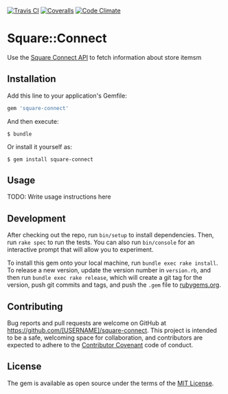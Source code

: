 [![Travis CI](https://img.shields.io/travis/conroywhitney/square-connect.svg)](https://travis-ci.org/conroywhitney/square-connect)  [![Coveralls](https://coveralls.io/repos/conroywhitney/square-connect/badge.svg?branch=master&service=github)](https://coveralls.io/github/conroywhitney/square-connect?branch=master)  [![Code Climate](https://codeclimate.com/github/conroywhitney/square-connect/badges/gpa.svg)](https://codeclimate.com/github/conroywhitney/square-connect)

# Square::Connect

Use the [Square Connect API](https://docs.connect.squareup.com/api/connect/v1/) to fetch information about store itemsm

## Installation

Add this line to your application's Gemfile:

```ruby
gem 'square-connect'
```

And then execute:

    $ bundle

Or install it yourself as:

    $ gem install square-connect

## Usage

TODO: Write usage instructions here

## Development

After checking out the repo, run `bin/setup` to install dependencies. Then, run `rake spec` to run the tests. You can also run `bin/console` for an interactive prompt that will allow you to experiment.

To install this gem onto your local machine, run `bundle exec rake install`. To release a new version, update the version number in `version.rb`, and then run `bundle exec rake release`, which will create a git tag for the version, push git commits and tags, and push the `.gem` file to [rubygems.org](https://rubygems.org).

## Contributing

Bug reports and pull requests are welcome on GitHub at https://github.com/[USERNAME]/square-connect. This project is intended to be a safe, welcoming space for collaboration, and contributors are expected to adhere to the [Contributor Covenant](contributor-covenant.org) code of conduct.


## License

The gem is available as open source under the terms of the [MIT License](http://opensource.org/licenses/MIT).
